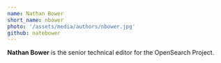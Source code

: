 ```yaml
---
name: Nathan Bower
short_name: nbower
photo: '/assets/media/authors/nbower.jpg'
github: natebower
---
```


**Nathan Bower** is the senior technical editor for the OpenSearch Project.